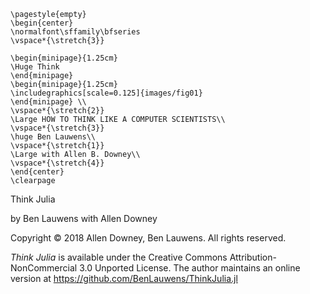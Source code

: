 ```@raw latex
\pagestyle{empty}
\begin{center}
\normalfont\sffamily\bfseries
\vspace*{\stretch{3}}

\begin{minipage}{1.25cm}
\Huge Think
\end{minipage}
\begin{minipage}{1.25cm}
\includegraphics[scale=0.125]{images/fig01}
\end{minipage} \\
\vspace*{\stretch{2}}
\Large HOW TO THINK LIKE A COMPUTER SCIENTISTS\\
\vspace*{\stretch{3}}
\huge Ben Lauwens\\
\vspace*{\stretch{1}}
\Large with Allen B. Downey\\
\vspace*{\stretch{4}}
\end{center}
\clearpage
```

Think Julia

by Ben Lauwens with Allen Downey

Copyright © 2018 Allen Downey, Ben Lauwens. All rights reserved.

*Think Julia* is available under the Creative Commons Attribution-NonCommercial 3.0 Unported License. The author maintains an online version at <https://github.com/BenLauwens/ThinkJulia.jl>